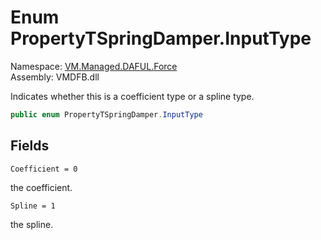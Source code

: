 # <a id="VM_Managed_DAFUL_Force_PropertyTSpringDamper_InputType"></a> Enum PropertyTSpringDamper.InputType

Namespace: [VM.Managed.DAFUL.Force](VM.Managed.DAFUL.Force.md)  
Assembly: VMDFB.dll  

Indicates whether this is a coefficient type or a spline type.

```csharp
public enum PropertyTSpringDamper.InputType
```

## Fields

`Coefficient = 0` 

the coefficient.



`Spline = 1` 

the spline.



